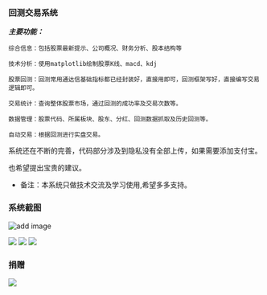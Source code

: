 ### 回测交易系统

***主要功能：***

```
综合信息：包括股票最新提示、公司概况、财务分析、股本结构等

技术分析：使用matplotlib绘制股票K线、macd、kdj

股票回测：回测常用通达信基础指标都已经封装好，直接用即可，回测框架写好，直接编写交易逻辑即可。

交易统计：查询整体股票市场，通过回测的成功率及交易次数等。

数据管理：股票代码、所属板块、股东、分红、回测数据抓取及历史回测等。

自动交易：根据回测进行实盘交易。

```

系统还在不断的完善，代码部分涉及到隐私没有全部上传，如果需要添加支付宝。

也希望提出宝贵的建议。

- 备注：本系统只做技术交流及学习使用,希望多多支持。

### 系统截图

![add image](https://img11.weikeimg.com/data/uploads/2020/07/12/7506176235f0acc7dd7fe9.png?x-oss-process=image/resize,w_880)

<img src='https://img11.weikeimg.com/data/uploads/2020/07/12/7977175895f0acc8e0be97.png?x-oss-process=image/resize,w_880'>

<img src='https://img11.weikeimg.com/data/uploads/2020/07/12/17328155295f0acc968613c.png?x-oss-process=image/resize,w_880'>

<img src='https://img11.weikeimg.com/data/uploads/2020/07/12/12926895315f0acca03932e.png?x-oss-process=image/resize,w_880'>

### 捐赠
<img src='http://m.qpic.cn/psc?/2e5b4faf-e853-4bd0-a8a1-9e97b29f4b91/WDhBfX99nEJ*uv2AjCfHXkrq9yMFDn.7V6IYarkIaYWXiNweKaLiVbMn1zJScK8jnm*ILuydeOq0cjP7UVVq2xc.2KFbUrTpEymD52YqYyc!/b&bo=OARwCAAAAAARF2Q!&rf=viewer_4'>


